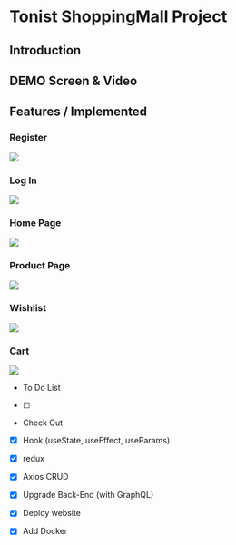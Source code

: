 # Tonist ShoppingMall Project

## Introduction

## DEMO Screen & Video

## Features / Implemented

### Register
<img src="https://user-images.githubusercontent.com/54699548/100687293-5c977080-33c3-11eb-8dee-ef75c5cdddc4.gif"/>

### Log In
<img src="https://user-images.githubusercontent.com/54699548/100687152-1a6e2f00-33c3-11eb-9ff3-a5d2a61c0217.gif"/>

### Home Page
<img src="https://user-images.githubusercontent.com/54699548/100687634-fc54fe80-33c3-11eb-8e31-2f1572849b23.gif" />

### Product Page
<img src="https://user-images.githubusercontent.com/54699548/100687816-5b1a7800-33c4-11eb-9dfc-bdb3df8760e8.gif" />

### Wishlist
<img src="https://user-images.githubusercontent.com/54699548/100688169-075c5e80-33c5-11eb-993a-f36621cefe0d.gif" />

### Cart
<img src="https://user-images.githubusercontent.com/54699548/100688066-d2e8a280-33c4-11eb-84e6-271472d242f4.gif" />


 - To Do List
-[ ] 

 - Check Out
-[x] Hook (useState, useEffect, useParams)
-[x] redux
-[x] Axios CRUD
-[x] Upgrade Back-End (with GraphQL)
-[x] Deploy website
-[x] Add Docker 

